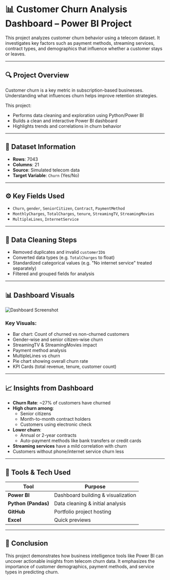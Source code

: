 # 📊 Customer Churn Analysis Dashboard – Power BI Project

This project analyzes customer churn behavior using a telecom dataset. It investigates key factors such as payment methods, streaming services, contract types, and demographics that influence whether a customer stays or leaves.

---

## 🔍 Project Overview

Customer churn is a key metric in subscription-based businesses. Understanding what influences churn helps improve retention strategies.

This project:
- Performs data cleaning and exploration using Python/Power BI
- Builds a clean and interactive Power BI dashboard
- Highlights trends and correlations in churn behavior

---

## 📁 Dataset Information

- **Rows**: 7043
- **Columns**: 21
- **Source**: Simulated telecom data
- **Target Variable**: `Churn` (Yes/No)

---

## ⚙️ Key Fields Used

- `Churn`, `gender`, `SeniorCitizen`, `Contract`, `PaymentMethod`
- `MonthlyCharges`, `TotalCharges`, `tenure`, `StreamingTV`, `StreamingMovies`
- `MultipleLines`, `InternetService`

---

## 🧹 Data Cleaning Steps

- Removed duplicates and invalid `customerID`s
- Converted data types (e.g. `TotalCharges` to float)
- Standardized categorical values (e.g. "No internet service" treated separately)
- Filtered and grouped fields for analysis

---

## 📊 Dashboard Visuals

![Dashboard Screenshot](./Dashboard_Screenshot.jpg)

### Key Visuals:
- Bar chart: Count of churned vs non-churned customers
- Gender-wise and senior citizen-wise churn
- StreamingTV & StreamingMovies impact
- Payment method analysis
- MultipleLines vs churn
- Pie chart showing overall churn rate
- KPI Cards (total revenue, tenure, customer count)

---

## 📈 Insights from Dashboard

- **Churn Rate**: ~27% of customers have churned
- **High churn among**: 
  - Senior citizens
  - Month-to-month contract holders
  - Customers using electronic check
- **Lower churn**:
  - Annual or 2-year contracts
  - Auto-payment methods like bank transfers or credit cards
- **Streaming services** have a mild correlation with churn
- Customers without phone/internet service churn less

---

## 🧰 Tools & Tech Used

| Tool | Purpose |
|------|---------|
| **Power BI** | Dashboard building & visualization |
| **Python (Pandas)** | Data cleaning & initial analysis |
| **GitHub** | Portfolio project hosting |
| **Excel** | Quick previews |

---

## 📌 Conclusion

This project demonstrates how business intelligence tools like Power BI can uncover actionable insights from telecom churn data. It emphasizes the importance of customer demographics, payment methods, and service types in predicting churn.
